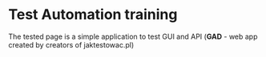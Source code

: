 # Test Automation training

The tested page is a simple application to test GUI and API (**GAD** - web app created by creators of jaktestowac.pl)



